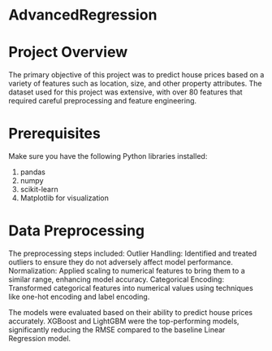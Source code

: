 # AdvancedRegression

# Project Overview
The primary objective of this project was to predict house prices based on a variety of features such as location, size, and other property attributes. The dataset used for this project was extensive, with over 80 features that required careful preprocessing and feature engineering.

# Prerequisites
Make sure you have the following Python libraries installed:
1. pandas
2. numpy
3. scikit-learn
4. Matplotlib for visualization

# Data Preprocessing
The preprocessing steps included:
Outlier Handling: Identified and treated outliers to ensure they do not adversely affect model performance.
Normalization: Applied scaling to numerical features to bring them to a similar range, enhancing model accuracy.
Categorical Encoding: Transformed categorical features into numerical values using techniques like one-hot encoding and label encoding.

The models were evaluated based on their ability to predict house prices accurately. XGBoost and LightGBM were the top-performing models, significantly reducing the RMSE compared to the baseline Linear Regression model.

